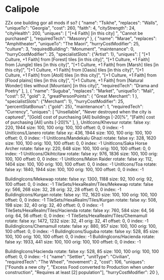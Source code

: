 # Calipole
ZZx one building gor all mods if so?
{
		"name": "Tsikhe",
		"replaces": "Walls",
		"uniqueTo": "Georgia",
		"cost": 260,
		"faith": 4,
		"cityStrength": 24,
		"cityHealth": 200,
		"uniques": [
			"[+4 Faith] [in this city] <during a Golden Age>",
			"Cannot be purchased"
		],
		"requiredTech": "Masonry"
	},
{
		"name": "Marae",
		"replaces": "Amphitheater",
		"uniqueTo": "The Maori",
        "hurryCostModifier": 25,
		"culture": 3,
		"requiredBuilding": "Monument",
		"maintenance": 0,
		"hurryCostModifier": 25,
		"specialistSlots": {"Artist": 1},
		"uniques": [
			"[+1 Culture, +1 Faith] from [Forest] tiles [in this city]",
			"[+1 Culture, +1 Faith] from [Jungle] tiles [in this city]",
			"[+1 Culture, +1 Faith] from [Marsh] tiles [in this city]",
			"[+1 Culture, +1 Faith] from [Oasis] tiles [in this city]",
			"[+1 Culture, +1 Faith] from [Atoll] tiles [in this city]",
			"[+1 Culture, +1 Faith] from [Flood plains] tiles [in this city]",
			"[+1 Culture, +1 Faith] from [Natural Wonder] tiles without [Mountain] [in this city]",
		"requiredTech": "Drama and Poetry"
		],
	},
	{
		"name": "Suguba",
		"replaces": "Market",
		"uniqueTo": "Mali",
		"cost": 57,
		"gold": 2,
		"greatPersonPoints": {
			"Great Merchant": 1
		},
		"specialistSlots": {"Merchant": 1},
		"hurryCostModifier": 25,
		"percentStatBonus": {"gold": 25},
		"maintenance": 1,
		"requiredTech": "Currency",
		"uniques": [
			"Unsellable",
			"Never destroyed when the city is captured",
"[Gold] cost of purchasing [All] buildings [-20]%",
"[Faith] cost of purchasing [All] units [-20]%"
		],
	},
UnitIcons/Khevsur
  rotate: false
  xy: 220, 1944
  size: 100, 100
  orig: 100, 100
  offset: 0, 0
  index: -1
UnitIcons/Llanero
  rotate: false
  xy: 436, 1944
  size: 100, 100
  orig: 100, 100
  offset: 0, 0
  index: -1
UnitIcons/Mandekalu Ghazi
  rotate: false
  xy: 328, 1620
  size: 100, 100
  orig: 100, 100
  offset: 0, 0
  index: -1
UnitIcons/Saka Horse Archer
  rotate: false
  xy: 220, 648
  size: 100, 100
  orig: 100, 100
  offset: 0, 0
  index: -1
UnitIcons/Okihtcitaw
  rotate: false
  xy: 976, 1836
  size: 100, 100
  orig: 100, 100
  offset: 0, 0
  index: -1
UnitIcons/Malon Raider
  rotate: false
  xy: 112, 1404
  size: 100, 100
  orig: 100, 100
  offset: 0, 0
  index: -1
UnitIcons/Toa
  rotate: false
  xy: 1840, 1944
  size: 100, 100
  orig: 100, 100
  offset: 0, 0
  index: -1
  

BuildingIcons/Mekewap
  rotate: false
  xy: 1300, 1188
  size: 92, 100
  orig: 92, 100
  offset: 0, 0
  index: -1
TileSets/HexaRealm/Tiles/Mekewap
  rotate: false
  xy: 566, 268
  size: 32, 28
  orig: 32, 28
  offset: 0, 0
  index: -1
BuildingIcons/Kurgan
  rotate: false
  xy: 112, 1620
  size: 100, 100
  orig: 100, 100
  offset: 0, 0
  index: -1
TileSets/HexaRealm/Tiles/Kurgan
  rotate: false
  xy: 508, 198
  size: 32, 40
  orig: 32, 40
  offset: 0, 0
  index: -1
TileSets/HexaRealm/Tiles/Hacienda
  rotate: false
  xy: 760, 584
  size: 64, 56
  orig: 64, 56
  offset: 0, 0
  index: -1
TileSets/HexaRealm/Tiles/Chemamull
  rotate: false
  xy: 1472, 1232
  size: 32, 41
  orig: 32, 41
  offset: 0, 0
  index: -1
BuildingIcons/Chemamull
  rotate: false
  xy: 880, 957
  size: 100, 100
  orig: 100, 100
  offset: 0, 0
  index: -1
BuildingIcons/Suguba
  rotate: false
  xy: 528, 85
  size: 100, 100
  orig: 100, 100
  offset: 0, 0
  index: -1
BuildingIcons/Hacienda
  rotate: false
  xy: 1933, 441
  size: 100, 100
  orig: 100, 100
  offset: 0, 0
  index: -1
	
BuildingIcons/Hacienda
  rotate: false
  xy: 528, 85
  size: 100, 100
  orig: 100, 100
  offset: 0, 0
  index: -1
{
		"name": "Settler",
		"unitType": "Civilian",
		"requiredTech": "The Wheel",
		"movement": 2,
		"cost": 106,
		"uniques": ["Founds a new city <by consuming this unit>", "Excess Food converted to Production when under construction",
			"Requires at least [2] population"],
		"hurryCostModifier": 20
	},
